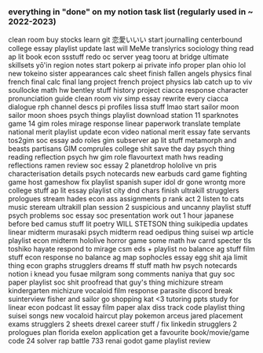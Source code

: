 ### everything in "done" on my notion task list (regularly used in ~ 2022-2023)
clean room
buy stocks
learn git
恋愛いいい
start journalling
centerbound
college essay
playlist update
last will 
MeMe translyrics
sociology thing
read ap lit book
econ ssstuff
redo oc server yeag
tooru at bridge
ultimate skillsets
yō'in region notes
start pokerp
ai private info
proper plan ohio lol
new tokeino sister appearances
calc sheet
finish fallen angels
physics final
french final
calc final
lang project
french project
physics lab
catch up to viv  soullocke
math hw
bentley stuff
history project
ciacca response
character pronunciation guide
clean room
viv simp essay
rewrite every ciacca dialogue
rph channel descs
pi profiles
lissa stuff lmao
start sailor moon
sailor moon shoes
psych things
playlist download
station 11 sparknotes
game 14 gim roles
mirage response
linear paperwork
translate template
national merit
playlist update
econ video
national merit essay
fate servants
tos2gim
soc essay
ado roles
gim subserver
ap lit stuff
metamorph and beasts
partisans
GIM comprules
college shit
save the day
psych thing
reading reflection
psych hw
gim role flavourtext
math hws
reading reflections
ramen review
soc essay 2
planetdrop hololive vn
pris characterisation details
psych notecards
new earbuds
card game fighting game
host gameshow
fix playlist
spanish super idol
dr gone wrontg
more college stuff
ap lit essay
playlist
city dnd chars
finish ultrakill
strugglers prologues
stream hades
econ ass assignments
p rank act 2
listen to cats music
steream ultrakill
plan session 2
suspicious and uncanny
playlist stuff
psych problems
soc essay
soc presentation
work out
1 hour japanese before bed
camus stuff
lit poetry
WILL STETSON thing
suikipedia updates
linear midterm
murasaki
psych midterm
read oedipus thing
suisei wp article
playlist
econ midterm
hololive horror game
some math hw
carrd
specter tls
toshiko
hayate
respond to mirage
csm eds + playlist
no balance ag stuff
film stuff
econ response
no balance ag map
sophocles essay
egg shit
aja limit thing
econ graphs
strugglers dreams
ff stuff
math hw
psych notecards
notion
i knead you
fusae
milgram song comments
naniya
that guy
soc paper
playlist
soc shit
proofread that guy's thing
michizure
stream kindergarten
michizure vocaloid
film response parasite
discord break
suinterview
fisher and sailor
go shopping
kat <3
tutoring ppts
study for linear
econ podcast
lit essay
film paper
alax diss track
code playlist thing
suisei songs
new vocaloid
haircut
play pokemon arceus
jared
placement exams
strugglers 2 sheets
drexel career stuff / fix linkedin
strugglers 2 prologues
plan florida
exelon application
get a favourite book/movie/game
code 24 solver
rap battle
733
renai
godot game
playlist review

